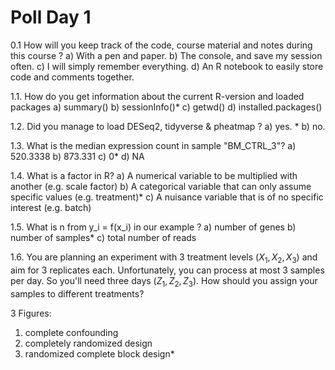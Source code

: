 # Poll Day 1
0.1 How will you keep track of the code, course material and notes during this course ?
   a) With a pen and paper.
   b) The console, and save my session often.
   c) I will simply remember everything.
   d) An R notebook to easily store code and comments together.

1.1. How do you get information about the current R-version and loaded packages
   a) summary()
   b) sessionInfo()*
   c) getwd()
   d) installed.packages()

1.2. Did you manage to load DESeq2, tidyverse & pheatmap ?
   a) yes. *
   b) no.

1.3. What is the median expression count in sample "BM_CTRL_3"?
   a) 520.3338
   b) 873.331
   c) 0*
   d) NA

1.4. What is a factor in R?
   a) A numerical variable to be multiplied with another (e.g. scale factor)
   b) A categorical variable that can only assume specific values (e.g. treatment)*
   c) A nuisance variable that is of no specific interest (e.g. batch)

1.5. What is n from y_i = f(x_i) in our example ?
   a) number of genes
   b) number of samples*
   c) total number of reads

1.6. You are planning an experiment with 3 treatment levels $(X_1, X_2, X_3)$ and aim for 3 replicates each. Unfortunately, you can process at most 3 samples per day. So you'll need three days $(Z_1, Z_2, Z_3)$. How should you assign your samples to different treatments?

   3 Figures:
   1. complete confounding
   2. completely randomized design
   3. randomized complete block design*

